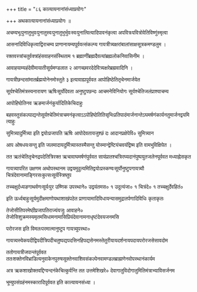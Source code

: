 +++
title = "८६ कात्यायनानांसंध्याप्रयोगः"

+++
अथकात्यायनानांसंध्याप्रयोगः ॥

अचम्यभूःपुनातुभुवःपुनातुस्वःपुनातुभुर्भुवःस्वःपुनात्वित्यादिपावनंकृत्वा अपवित्रःपवित्रोवेतिविष्णुंस्मृत्वा

आसनादिविधिकृत्वाद्विराचम्य प्राणानायम्यपूर्ववत्संकल्प्य गायत्रीत्र्यक्षरांबालांसाक्षसूत्रकमण्डलुम ।

रक्तवस्त्रांचतुर्वक्त्रांहंसवाहनसंस्थिताम १ ब्रह्माणींब्रह्मदैवत्यांब्रह्मलोकनिवासिनीम ।

आवाहयाम्यहंदेवीमायातीसूर्यमण्डलात २ आगच्छवरदेदेवित्र्यक्षरेब्रह्मवादिनि ।

गायत्रीछन्दसांमातर्ब्रह्मयोनेनमोस्तुते ३ इत्यावाह्यपूर्ववत आपोहिष्ठेतितृचेनमार्जयेत

सूर्यश्चेतिमंत्रस्यनारायण ऋषिःसूर्योदेवता अनुष्टुपछन्दः आचमनेविनियोगः सूर्यश्चेतिजलंप्राश्याचम्य

आपोहिष्ठेतिनव ऋङमार्जनंकुर्यादितिकेचिदाहुः

बहवस्तुसंकल्पाद्यन्तेसूर्यश्चेतिमंत्राचमनंकृत्वाऽऽपोहिष्ठेतितिसृभिःप्रतिपादंमार्जनान्तेऽघमर्षणंकार्यनतुमार्जनद्वयमित्याहुः

सुमित्र्यादुर्मित्र्या इति द्वयोःप्रजापति ऋषिः आपोदेवतायजुश्छं दः आदानप्रक्षेपेवि० सुमित्र्यान

आप ओषधयःसन्तु इति जलमादायदुर्मित्र्यास्तस्मैसन्तु योस्मान्द्वेष्टियंचवयंद्विष्म इति वामभुविक्षिपेत ।

तत ऋतंचेतितृचेनद्रपदेतित्रिरक्त ऋचावाघमर्षणंपुर्ववत सायंप्रातश्चत्रिरघ्यदानंपुष्पयुतजलेनपूर्ववत मध्याह्नेसकृत

गायत्र्यापरित उक्षणम अथोपस्थानम उद्वयमुदुत्यमितिद्वयोःप्रस्कण्वःसूर्योनुष्टुपगायत्र्यौ चित्रंदेवानामाङ्गिरसःकुत्सःसूर्यस्त्रिष्तुप

तच्चक्षुर्दध्यङगाथर्वणःसूर्यःपुर उष्णिक उपस्थाने० उद्वयंतमस० १ उदुत्यंजा० १ चित्रंदे० १ तच्चक्षुर्देवहितं०

इति ऊर्ध्वबाहुःसूर्यमुदीक्षमाणोयथाशाखंपठेत प्राणायामादिविधायन्यासमुद्रातर्पणादिविधिः कृताकृतः

तेजोसीतिपरमेष्ठीप्रजापतिराज्यंयजुः आवाहने० तेजोसिशुक्रमस्यमृतमसिधामनामासिप्रियंदेवानामनाधृष्टंदेवयजनमसि

परोरजस इति विमलःपरमात्मानुष्टुप गायत्र्युपस्था०

गायत्र्यस्येकपदीद्विपदीत्रिपदीचतुष्पद्यपदसिनहिपद्यसेनमस्तेतुरीयायदर्शनायपदायपरोरजसेसावदोम

ततोगायत्रीजपान्तंपूर्ववत ततःशक्तेनविभ्राडित्यनुवाकेनपुरुषसूक्तेनवाशिवसंकल्पेनवामण्डलब्राह्मणेनवोपस्थानंकार्यम

अत्र ऋकशाखोक्तवद्दिग्वन्दनंकेचित्कुर्वन्ति तत उत्तमेशिखरे० देवागातुविदोगातुमितिमंत्राभ्याविसर्जनम

भूम्युपसंग्रहंनमस्कारादिपूर्ववत इति कात्यायनसंध्या ।
